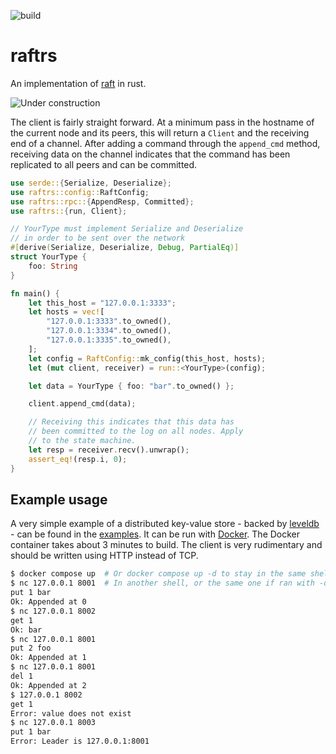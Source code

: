 ![build](https://github.com/davlum/raft-rs/workflows/raftrs/badge.svg)

# raftrs

An implementation of [raft](https://raft.github.io/raft.pdf) in rust.

![Under construction](https://i.redd.it/satf62q0k0f51.png)

The client is fairly straight forward. At a minimum pass in the hostname of
the current node and its peers, this will return a `Client` and the 
receiving end of a channel. After adding a command through the `append_cmd` 
method, receiving data on the channel indicates that the command has been 
replicated to all peers and can be committed.
```rust
use serde::{Serialize, Deserialize};
use raftrs::config::RaftConfig;
use raftrs::rpc::{AppendResp, Committed};
use raftrs::{run, Client};

// YourType must implement Serialize and Deserialize
// in order to be sent over the network
#[derive(Serialize, Deserialize, Debug, PartialEq)]
struct YourType {
    foo: String
}

fn main() {
    let this_host = "127.0.0.1:3333";
    let hosts = vec![
        "127.0.0.1:3333".to_owned(),
        "127.0.0.1:3334".to_owned(),
        "127.0.0.1:3335".to_owned(),
    ];
    let config = RaftConfig::mk_config(this_host, hosts);
    let (mut client, receiver) = run::<YourType>(config);

    let data = YourType { foo: "bar".to_owned() };

    client.append_cmd(data);

    // Receiving this indicates that this data has
    // been committed to the log on all nodes. Apply
    // to the state machine.
    let resp = receiver.recv().unwrap();
    assert_eq!(resp.i, 0);
}
```
## Example usage

A very simple example of a distributed key-value store - backed by 
[leveldb](https://github.com/google/leveldb) - can be found in the
[examples](examples/dist_leveldb.rs). It can be run with [Docker][docker].
The Docker container takes about 3 minutes to build. The client is very 
rudimentary and should be written using HTTP instead of TCP.

```bash
$ docker compose up  # Or docker compose up -d to stay in the same shell
$ nc 127.0.0.1 8001  # In another shell, or the same one if ran with -d
put 1 bar
Ok: Appended at 0
$ nc 127.0.0.1 8002
get 1
Ok: bar
$ nc 127.0.0.1 8001
put 2 foo
Ok: Appended at 1
$ nc 127.0.0.1 8001
del 1
Ok: Appended at 2
$ 127.0.0.1 8002
get 1
Error: value does not exist
$ nc 127.0.0.1 8003
put 1 bar
Error: Leader is 127.0.0.1:8001
```

[docker]: <https://www.docker.com/>
